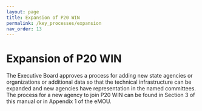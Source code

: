 ```yaml
---
layout: page
title: Expansion of P20 WIN
permalink: /key_processes/expansion
nav_order: 13
---
```


# Expansion of P20 WIN

The Executive Board approves a process for adding new state agencies or organizations or additional data so that the technical infrastructure can be expanded and new agencies have representation in the named committees. The process for a new agency to join P20 WIN can be found in Section 3 of this manual or in Appendix 1 of the eMOU.
